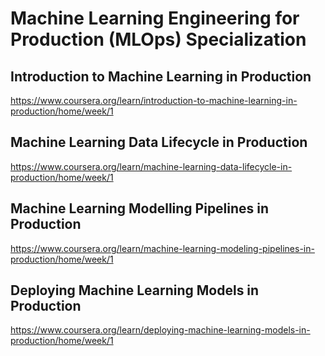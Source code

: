 # Machine Learning Engineering for Production (MLOps) Specialization

## Introduction to Machine Learning in Production

<https://www.coursera.org/learn/introduction-to-machine-learning-in-production/home/week/1>

## Machine Learning Data Lifecycle in Production

<https://www.coursera.org/learn/machine-learning-data-lifecycle-in-production/home/week/1>

## Machine Learning Modelling Pipelines in Production

<https://www.coursera.org/learn/machine-learning-modeling-pipelines-in-production/home/week/1>

## Deploying Machine Learning Models in Production

<https://www.coursera.org/learn/deploying-machine-learning-models-in-production/home/week/1>